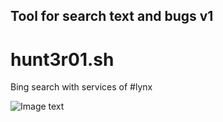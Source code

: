## Tool for search text and bugs v1
# hunt3r01.sh
Bing search with services of #lynx 

![Image text](https://github.com/uno-zero/hunt3r01.sh/blob/main/hunt3r01.png)
